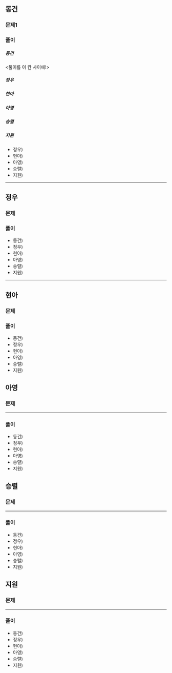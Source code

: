 ## 동건

### 문제1

### 풀이
##### 동건 
<풀이를 이 칸 사이에!>
##### 정우

##### 현아

##### 아영

##### 승렬

##### 지원
- 정우)
- 현아)
- 아영)
- 승렬)
- 지원)


---
## 정우

### 문제

### 풀이
- 동건)  
- 정우)  
- 현아)  
- 아영)  
- 승렬)  
- 지원)   

---
## 현아
### 문제



### 풀이
- 동건)  
- 정우)  
- 현아)  
- 아영)  
- 승렬)  
- 지원)    

## 아영

### 문제

---

### 풀이
- 동건)  
- 정우)  
- 현아)  
- 아영)  
- 승렬)  
- 지원)   

## 승렬

### 문제

---

### 풀이
- 동건)  
- 정우)  
- 현아)  
- 아영)  
- 승렬)  
- 지원)    

## 지원

### 문제

---

### 풀이
- 동건)  
- 정우)  
- 현아)  
- 아영)  
- 승렬)  
- 지원)  
